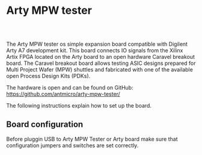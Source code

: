 # Arty MPW tester

```{image} ../img/arty-mpw-tester.png
```
&nbsp;

The Arty MPW tester os simple expansion board compatible with Digilent Arty A7 development kit. This board connects IO signals from the Xilinx Artix FPGA located on the Arty board to an open hardware Caravel breakout board. The Caravel breakout board allows testing ASIC designs prepared for Multi Project Wafer (MPW) shuttles and fabricated with one of the available open Process Design Kits (PDKs).

The hardware is open and can be found on GitHub:
<https://github.com/antmicro/arty-mpw-tester/>

The following instructions explain how to set up the board.

## Board configuration

Before pluggin USB to Arty MPW Tester or Arty board make sure that configuration jumpers and switches are set correctly.

